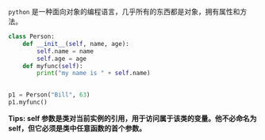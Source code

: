 `python` 是一种面向对象的编程语言，几乎所有的东西都是对象，拥有属性和方法。



```python
class Person:
    def __init__(self, name, age):
        self.name = name
        self.age = age
    def myfunc(self):
        print("my name is " + self.name)

        
p1 = Person("Bill", 63)
p1.myfunc()
```



**Tips: self 参数是类对当前实例的引用，用于访问属于该类的变量。他不必命名为self，但它必须是类中任意函数的首个参数。**

